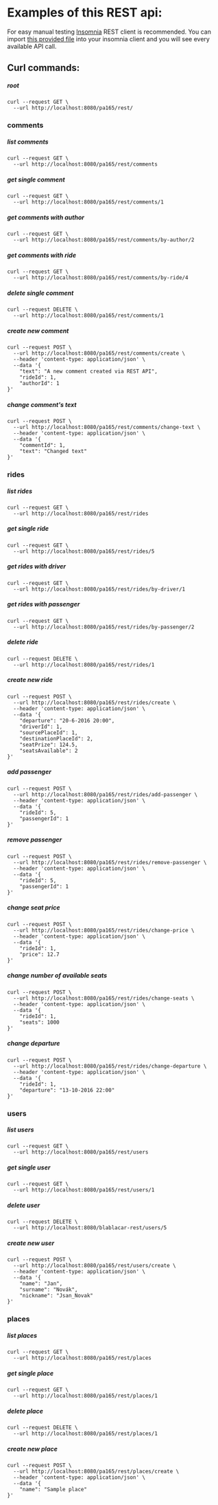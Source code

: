 # Examples of this REST api:

For easy manual testing [Insomnia](https://insomnia.rest/) REST client is recommended. 
You can import [this provided file](blablacar_insomnia_export.json) into your insomnia client and you will see every available API call.

## Curl commands:

##### root
```shell
curl --request GET \
  --url http://localhost:8080/pa165/rest/
```

### comments

##### list comments
```shell
curl --request GET \
  --url http://localhost:8080/pa165/rest/comments
```

##### get single comment
```shell
curl --request GET \
  --url http://localhost:8080/pa165/rest/comments/1
```

##### get comments with author
```shell
curl --request GET \
  --url http://localhost:8080/pa165/rest/comments/by-author/2
```

##### get comments with ride
```shell
curl --request GET \
  --url http://localhost:8080/pa165/rest/comments/by-ride/4
```

##### delete single comment
```shell
curl --request DELETE \
  --url http://localhost:8080/pa165/rest/comments/1
```

##### create new comment
```shell
curl --request POST \
  --url http://localhost:8080/pa165/rest/comments/create \
  --header 'content-type: application/json' \
  --data '{
	"text": "A new comment created via REST API",
	"rideId": 1,
	"authorId": 1
}'
```

##### change comment's text
```shell
curl --request POST \
  --url http://localhost:8080/pa165/rest/comments/change-text \
  --header 'content-type: application/json' \
  --data '{
	"commentId": 1,
	"text": "Changed text"
}'
```

### rides

##### list rides
```shell
curl --request GET \
  --url http://localhost:8080/pa165/rest/rides
```

##### get single ride
```shell
curl --request GET \
  --url http://localhost:8080/pa165/rest/rides/5
```

##### get rides with driver
```shell
curl --request GET \
  --url http://localhost:8080/pa165/rest/rides/by-driver/1
```

##### get rides with passenger
```shell
curl --request GET \
  --url http://localhost:8080/pa165/rest/rides/by-passenger/2
```

##### delete ride
```shell
curl --request DELETE \
  --url http://localhost:8080/pa165/rest/rides/1
```

##### create new ride
```shell
curl --request POST \
  --url http://localhost:8080/pa165/rest/rides/create \
  --header 'content-type: application/json' \
  --data '{
	"departure": "20-6-2016 20:00",
	"driverId": 1,
	"sourcePlaceId": 1,
	"destinationPlaceId": 2,
	"seatPrize": 124.5,
	"seatsAvailable": 2
}'
```

##### add passenger
```shell
curl --request POST \
  --url http://localhost:8080/pa165/rest/rides/add-passenger \
  --header 'content-type: application/json' \
  --data '{
	"rideId": 5,
	"passengerId": 1
}'
```

##### remove passenger
```shell
curl --request POST \
  --url http://localhost:8080/pa165/rest/rides/remove-passenger \
  --header 'content-type: application/json' \
  --data '{
	"rideId": 5,
	"passengerId": 1
}'
```
##### change seat price
```shell
curl --request POST \
  --url http://localhost:8080/pa165/rest/rides/change-price \
  --header 'content-type: application/json' \
  --data '{
	"rideId": 1,
	"price": 12.7
}'
```

##### change number of available seats
```shell
curl --request POST \
  --url http://localhost:8080/pa165/rest/rides/change-seats \
  --header 'content-type: application/json' \
  --data '{
	"rideId": 1,
	"seats": 1000
}'
```

##### change departure
```shell
curl --request POST \
  --url http://localhost:8080/pa165/rest/rides/change-departure \
  --header 'content-type: application/json' \
  --data '{
	"rideId": 1,
	"departure": "13-10-2016 22:00"
}'
```

### users

##### list users
```shell
curl --request GET \
  --url http://localhost:8080/pa165/rest/users
```

##### get single user
```shell
curl --request GET \
  --url http://localhost:8080/pa165/rest/users/1
```

##### delete user
```shell
curl --request DELETE \
  --url http://localhost:8080/blablacar-rest/users/5
```

##### create new user
```shell
curl --request POST \
  --url http://localhost:8080/pa165/rest/users/create \
  --header 'content-type: application/json' \
  --data '{
	"name": "Jan",
	"surname": "Novák",
	"nickname": "Jsan_Novak"
}'
```

### places

##### list places
```shell
curl --request GET \
  --url http://localhost:8080/pa165/rest/places
```

##### get single place
```shell
curl --request GET \
  --url http://localhost:8080/pa165/rest/places/1
```

##### delete place
```shell
curl --request DELETE \
  --url http://localhost:8080/pa165/rest/places/1
```

##### create new place
```shell
curl --request POST \
  --url http://localhost:8080/pa165/rest/places/create \
  --header 'content-type: application/json' \
  --data '{
	"name": "Sample place"
}'
```
